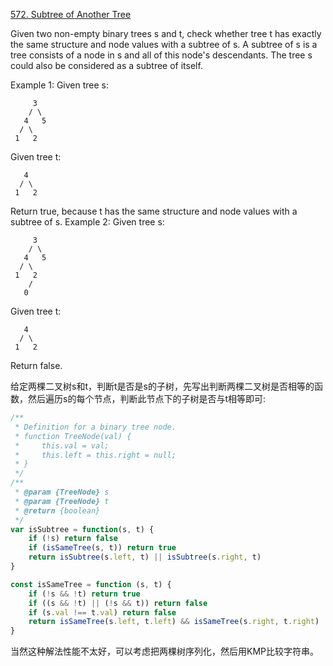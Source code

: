 [572. Subtree of Another Tree](https://leetcode.com/problems/subtree-of-another-tree/#/description)

Given two non-empty binary trees s and t, check whether tree t has exactly the same structure and node values with a subtree of s. A subtree of s is a tree consists of a node in s and all of this node's descendants. The tree s could also be considered as a subtree of itself.

Example 1:
Given tree s:
```
     3
    / \
   4   5
  / \
 1   2
```
Given tree t:
```
   4 
  / \
 1   2
```
Return true, because t has the same structure and node values with a subtree of s.
Example 2:
Given tree s:
```
     3
    / \
   4   5
  / \
 1   2
    /
   0
```
Given tree t:
```
   4
  / \
 1   2
```
Return false.

给定两棵二叉树s和t，判断t是否是s的子树，先写出判断两棵二叉树是否相等的函数，然后遍历s的每个节点，判断此节点下的子树是否与t相等即可:
```js
/**
 * Definition for a binary tree node.
 * function TreeNode(val) {
 *     this.val = val;
 *     this.left = this.right = null;
 * }
 */
/**
 * @param {TreeNode} s
 * @param {TreeNode} t
 * @return {boolean}
 */
var isSubtree = function(s, t) {
    if (!s) return false
    if (isSameTree(s, t)) return true
    return isSubtree(s.left, t) || isSubtree(s.right, t)
}

const isSameTree = function (s, t) {
    if (!s && !t) return true
    if ((s && !t) || (!s && t)) return false
    if (s.val !== t.val) return false
    return isSameTree(s.left, t.left) && isSameTree(s.right, t.right)
}
```
当然这种解法性能不太好，可以考虑把两棵树序列化，然后用KMP比较字符串。
